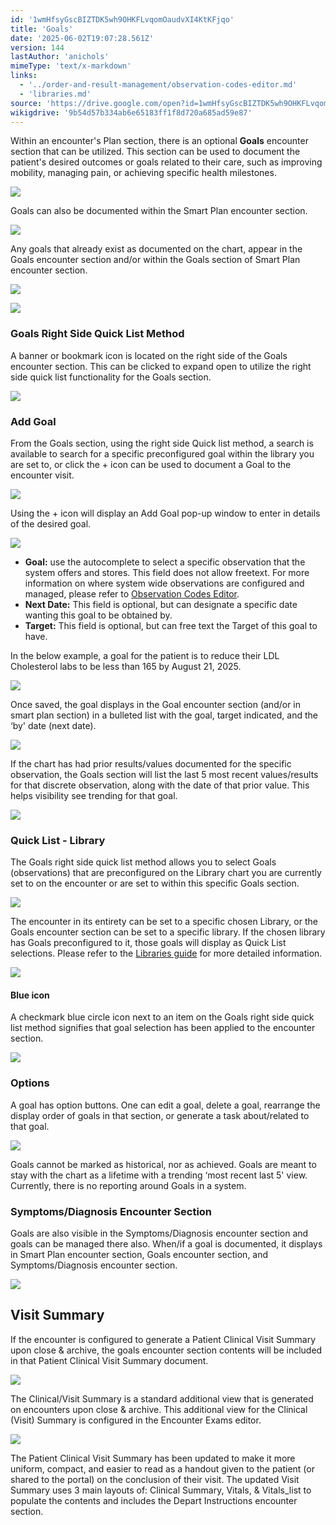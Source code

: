 ```yaml
---
id: '1wmHfsyGscBIZTDK5wh9OHKFLvqomOaudvXI4KtKFjqo'
title: 'Goals'
date: '2025-06-02T19:07:28.561Z'
version: 144
lastAuthor: 'anichols'
mimeType: 'text/x-markdown'
links:
  - '../order-and-result-management/observation-codes-editor.md'
  - 'libraries.md'
source: 'https://drive.google.com/open?id=1wmHfsyGscBIZTDK5wh9OHKFLvqomOaudvXI4KtKFjqo'
wikigdrive: '9b54d57b334ab6e65183ff1f8d720a685ad59e87'
---
```

Within an encounter's Plan section, there is an optional **Goals** encounter section that can be utilized.  This section can be used to document the patient's desired outcomes or goals related to their care, such as improving mobility, managing pain, or achieving specific health milestones.

![](../goals.assets/18b33b635c73999078434d5fdaedfb7c.png)

Goals can also be documented within the Smart Plan encounter section.

![](../goals.assets/8e9e6a47551a8fe3f5827de8d6edb56c.png)

Any goals that already exist as documented on the chart, appear in the Goals encounter section and/or within the Goals section of Smart Plan encounter section.

![](../goals.assets/894dfea9a107819e311a9b0dd17d441e.png)

![](../goals.assets/8cef5cbab64006864ee08abb95a76d7c.png)

### Goals Right Side Quick List Method

A banner or bookmark icon is located on the right side of the Goals encounter section.  This can be clicked to expand open to utilize the right side quick list functionality for the Goals section.

![](../goals.assets/9a1007ca3dddf35222bf92a64df62381.png)

### Add Goal

From the Goals section, using the right side Quick list method, a search is available to search for a specific preconfigured goal within the library you are set to, or click the + icon can be used to document a Goal to the encounter visit.

![](../goals.assets/c82c410942177bb4cf03ad9202a2ce1f.png)

Using the + icon will display an Add Goal pop-up window to enter in details of the desired goal.

![](../goals.assets/921ff98deb4204c79aef7938babffaeb.png)

* <strong>Goal:</strong> use the autocomplete to select a specific observation that the system offers and stores.  This field does not allow freetext. For more information on where system wide observations are configured and managed, please refer to [Observation](../order-and-result-management/observation-codes-editor.md)[ Codes Editor](../order-and-result-management/observation-codes-editor.md).
* <strong>Next Date:</strong> This field is optional, but can designate a specific date wanting this goal to be obtained by.
* <strong>Target:</strong> This field is optional, but can free text the Target of this goal to have.

In the below example, a goal for the patient is to reduce their LDL Cholesterol labs to be less than 165 by August 21, 2025.

![](../goals.assets/10d416754f0cf8c90abeeb6c72324066.png)

Once saved, the goal displays in the Goal encounter section (and/or in smart plan section) in a bulleted list with the goal, target indicated, and the ‘by' date (next date).

![](../goals.assets/700035d00e144ae26b7684b8fad89958.png)

If the chart has had prior results/values documented for the specific observation, the Goals section will list the last 5 most recent values/results for that discrete observation, along with the date of that prior value.  This helps visibility see trending for that goal.

![](../goals.assets/22b1d4e01b19959c04ada19732ece2d7.png)

### Quick List - Library

The Goals right side quick list method allows you to select Goals (observations) that are preconfigured on the Library chart you are currently set to on the encounter or are set to within this specific Goals section.

![](../goals.assets/7db8dcbc77a6cf2841f36fa7fc3df447.png)

The encounter in its entirety can be set to a specific chosen Library, or the Goals encounter section can be set to a specific library.  If the chosen library has Goals preconfigured to it, those goals will display as Quick List selections.   Please refer to the [Libraries guide](libraries.md) for more detailed information.

![](../goals.assets/7f2dfb5891405f81a68f42982945542b.png)

#### Blue icon

A checkmark blue circle icon next to an item on the Goals right side quick list method signifies that goal selection has been applied to the encounter section.

![](../goals.assets/4d1f1258436a20512cc4d38a39edc3d5.png)

### Options

A goal has option buttons.  One can edit a goal, delete a goal, rearrange the display order of goals in that section, or generate a task about/related to that goal.

![](../goals.assets/55c6e70fcd4887618f1e139153f4b61c.png)

Goals cannot be marked as historical, nor as achieved.  Goals are meant to stay with the chart as a lifetime with a trending ‘most recent last 5' view.  Currently, there is no reporting around Goals in a system.

### Symptoms/Diagnosis Encounter Section

Goals are also visible in the Symptoms/Diagnosis encounter section and goals can be managed there also.  When/if a goal is documented, it displays in Smart Plan encounter section, Goals encounter section, and Symptoms/Diagnosis encounter section.

![](../goals.assets/431f5ec7d9247b8b1a30b8a8e2cdca3e.png)

## Visit Summary

If the encounter is configured to generate a Patient Clinical Visit Summary upon close & archive, the goals encounter section contents will be included in that Patient Clinical Visit Summary document.

![](../goals.assets/22e80b3a86d08f2bfcc2781e542b708f.png)

The Clinical/Visit Summary is a standard additional view that is generated on encounters upon close & archive. This additional view for the Clinical (Visit) Summary is configured in the Encounter Exams editor.

![](../goals.assets/49e4805a68b7a8755f51dd0c83b47f01.png)

The Patient Clinical Visit Summary has been updated to make it more uniform, compact, and easier to read as a handout given to the patient (or shared to the portal) on the conclusion of their visit. The updated Visit Summary uses 3 main layouts of: Clinical Summary, Vitals, & Vitals_list to populate the contents and includes the Depart Instructions encounter section.
